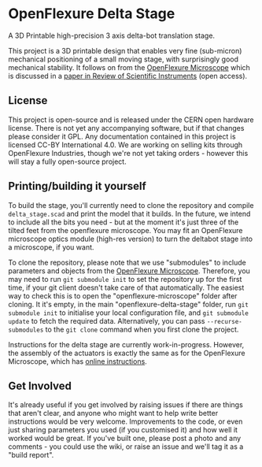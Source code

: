 # OpenFlexure Delta Stage
A 3D Printable high-precision 3 axis delta-bot translation stage.

This project is a 3D printable design that enables very fine (sub-micron) mechanical positioning of a small moving stage, with surprisingly good mechanical stability.  It follows on from the [OpenFlexure Microscope](https://github.com/rwb27/openflexure_microscope) which is discussed in a [paper in Review of Scientific Instruments](http://dx.doi.org/10.1063/1.4941068) (open access).

## License
This project is open-source and is released under the CERN open hardware license.  There is not yet any accompanying software, but if that changes please consider it GPL.  Any documentation contained in this project is licensed CC-BY International 4.0.  We are working on selling kits through OpenFlexure Industries, though we're not yet taking orders - however this will stay a fully open-source project.

## Printing/building it yourself
To build the stage, you'll currently need to clone the repository and compile ``delta_stage.scad`` and print the model that it builds.  In the future, we intend to include all the bits you need - but at the moment it's just three of the tilted feet from the openflexure microscope.  You may fit an OpenFlexure microscope optics module (high-res version) to turn the deltabot stage into a microscope, if you want.

To clone the repository, please note that we use "submodules" to include parameters and objects from the [OpenFlexure Microscope](https://github.com/rwb27/openflexure_microscope). Therefore, you may need to run ``git submodule init`` to set the repository up for the first time, if your git client doesn't take care of that automatically. The easiest way to check this is to open the "openflexure-microscope" folder after cloning. It it's empty, in the main "openflexure-delta-stage" folder, run ``git submodule init`` to initialise your local configuration file, and ``git submodule update`` to fetch the required data. Alternatively, you can pass ``--recurse-submodules`` to the ``git clone`` command when you first clone the project.

Instructions for the delta stage are currently work-in-progress.  However, the assembly of the actuators is exactly the same as for the OpenFlexure Microscope, which has [online instructions](https://openflexure.org/projects/microscope/).

## Get Involved
It's already useful if you get involved by raising issues if there are things that aren't clear, and anyone who might want to help write better instructions would be very welcome.  Improvements to the code, or even just sharing parameters you used (if you customised it) and how well it worked would be great.  If you've built one, please post a photo and any comments - you could use the wiki, or raise an issue and we'll tag it as a "build report".

